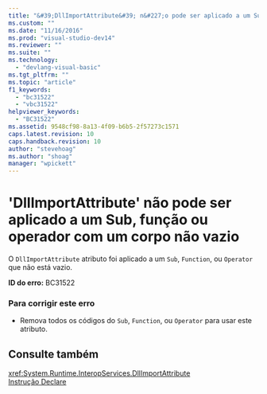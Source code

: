 ```yaml
---
title: "&#39;DllImportAttribute&#39; n&#227;o pode ser aplicado a um Sub, fun&#231;&#227;o ou operador com um corpo n&#227;o vazio | Microsoft Docs"
ms.custom: ""
ms.date: "11/16/2016"
ms.prod: "visual-studio-dev14"
ms.reviewer: ""
ms.suite: ""
ms.technology: 
  - "devlang-visual-basic"
ms.tgt_pltfrm: ""
ms.topic: "article"
f1_keywords: 
  - "bc31522"
  - "vbc31522"
helpviewer_keywords: 
  - "BC31522"
ms.assetid: 9548cf98-8a13-4f09-b6b5-2f57273c1571
caps.latest.revision: 10
caps.handback.revision: 10
author: "stevehoag"
ms.author: "shoag"
manager: "wpickett"
---
```

# &#39;DllImportAttribute&#39; n&#227;o pode ser aplicado a um Sub, fun&#231;&#227;o ou operador com um corpo n&#227;o vazio
O `DllImportAttribute` atributo foi aplicado a um `Sub`, `Function`, ou `Operator` que não está vazio.  
  
 **ID do erro:** BC31522  
  
### Para corrigir este erro  
  
-   Remova todos os códigos do `Sub`, `Function`, ou `Operator` para usar este atributo.  
  
## Consulte também  
 <xref:System.Runtime.InteropServices.DllImportAttribute>   
 [Instrução Declare](../../visual-basic/language-reference/statements/declare-statement.md)